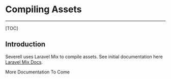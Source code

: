 # Compiling Assets 
---
[TOC]

## Introduction

Severell uses Laravel Mix to compile assets. See initial documentation here
[Laravel Mix Docs](https://laravel-mix.com/docs/5.0/basic-example).

More Documentation To Come
